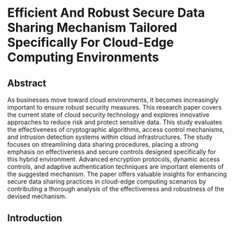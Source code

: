 # Efficient And Robust Secure Data Sharing Mechanism  Tailored Specifically For Cloud-Edge Computing Environments
## Abstract
As businesses move toward cloud environments, it becomes increasingly important to ensure robust security measures. This research paper covers the current state of cloud security technology and explores innovative approaches to reduce risk and protect sensitive data. This study evaluates the effectiveness of cryptographic algorithms, access control mechanisms, and intrusion detection systems within cloud infrastructures. The study focuses on streamlining data sharing procedures, placing a strong emphasis on effectiveness and secure controls designed specifically for this hybrid environment. Advanced encryption protocols, dynamic access controls, and adaptive authentication techniques are important elements of the suggested mechanism. The paper offers valuable insights for enhancing secure data sharing practices in cloud-edge computing scenarios by contributing a thorough analysis of the effectiveness and robustness of the devised mechanism.	
## Introduction
